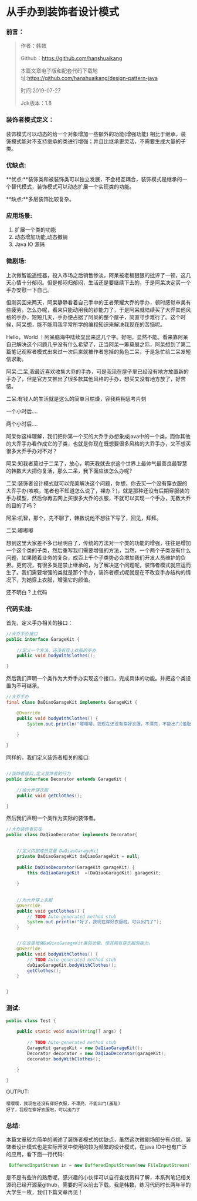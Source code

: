 # 从手办到装饰者设计模式

### 前言：

> 作者：韩数
>
> Github：https://github.com/hanshuaikang
>
> 本篇文章电子版和配套代码下载地址:https://github.com/hanshuaikang/design-pattern-java
>
> 时间:2019-07-27
>
> Jdk版本：1.8

### 装饰者模式定义：

装饰模式可以动态的给一个对象增加一些额外的功能(增强功能) 相比于继承，装饰模式能对不支持继承的类进行增强；并且比继承更灵活，不需要生成大量的子类。

### 优缺点:

**优点:**装饰类和被装饰类可以独立发展，不会相互耦合，装饰模式是继承的一个替代模式，装饰模式可以动态扩展一个实现类的功能。

**缺点:**多层装饰比较复杂。

### 应用场景:

1. 扩展一个类的功能
2. 动态增加功能,动态撤销
3. Java IO 源码

### 微剧场:

上次做智能遥控器，投入市场之后销售惨淡，阿呆被老板狠狠的批评了一顿，这几天心情十分郁闷。但是郁闷归郁闷，生活还是要继续下去的，于是阿呆决定买一个手办安慰一下自己。

但刚买回来两天，阿呆静静看着自己手中的王者荣耀大乔的手办，顿时感觉审美有些疲劳，怎么办呢，看来只能动用我的钞能力了，于是阿呆就陆续买了大乔其他风格的手办，短短几天，手办便占据了阿呆的整个屋子，简直寸步难行了。这个时候，阿呆想，能不能用我平常所学的编程知识来解决我现在的苦恼呢。

Hello，World ！阿呆脑海中陆续显出来这几个字。好吧，显然不能。看来靠阿呆自己解决这个问题几乎没有什么希望了，正当阿呆一筹莫展之际，阿呆想到了第二篇笔记观察者模式出来过一次后来就被作者忘掉的角色二呆，于是急忙给二呆发短信求助。

阿呆:二呆,我最近喜欢收集大乔的手办，可是我现在屋子里已经没有地方放置新的手办了，但是官方又推出了很多款其他风格的手办，想买又没有地方放了，好苦恼。

二呆:有钱人的生活就是这么的简单且枯燥，容我稍稍思考片刻

一个小时后....

两个小时后....

阿呆你这样理解，我们把你第一个买的大乔手办想象成java中的一个类，而你其他的大乔手办看作成它的子类，也就是你现在既想要很多风格的大乔手办，又不想买很多大乔手办对不对？

阿呆:知我者莫过于二呆了，放心，明天我就去求这个世界上最帅气最善良最智慧的韩数大大把你复活，那么二呆，我下面应该怎么办呢?

二呆:装饰者设计模式就可以完美解决这个问题，你想，你去买一个没有穿衣服的大乔手办(咳咳，笔者也不知道怎么说了，裸办？)，就是那种还没有后期穿服装的手办模型，然后你再去网上买很多大乔的衣服，不就可以实现一个手办，无数大乔的目的了吗？

阿呆:机智，那个，先不聊了，韩数说他不想往下写了，回见，拜拜。

二呆:嘟嘟嘟



想到这里大家差不多已经明白了，传统的方法对一个类的功能的增强，往往是增加一个这个类的子类，然后重写我们需要增强的方法，当然，一个两个子类没有什么问题，如果随着业务的复杂，成百上千个子类势必会增加我们开发人员维护的负担。更何况，有很多类是禁止继承的，为了解决这个问题呢，装饰者模式就应运而生了。我们需要增强的类就是那个手办，装饰者模式呢就是在不改变手办结构的情况下，为她穿上衣服，增强它的颜值。



还不明白？上代码

### 代码实战:

首先，定义手办相关的接口：

```java
//大乔手办接口
public interface GarageKit {
	
	//定义一个方法，还没有穿上衣服的手办
	public void bodyWithClothes();

}

```

然后我们声明一个类作为大乔手办实现这个接口，完成具体的功能。并把这个类设置为不可继承。

```java
//大乔手办
final class DaQiaoGarageKit implements GarageKit {

	@Override
	public void bodyWithClothes() {
		System.out.println("嘤嘤嘤，我现在还没有穿好衣服，不漂亮，不能出门(羞耻)");
		
	}

}
```



同样的，我们定义装饰者相关的接口:

```java

//装饰者接口,定义装饰者的行为
public interface Decorator extends GarageKit {
	
	//给大乔穿衣服
	public void getClothes();

}

```

然后我们声明一个类作为实际的装饰者。

```java
//大乔装饰者实现
public class DaQiaoDecorator implements Decorator{

	
	//定义内部成员变量 DaQiaoGarageKit
	private DaQiaoGarageKit daQiaoGarageKit = null;
	
	public DaQiaoDecorator(GarageKit garageKit) {
		this.daQiaoGarageKit  =(DaQiaoGarageKit) garageKit;
		
	}
	
	
	//为大乔穿上衣服
	@Override
	public void getClothes() {
		// TODO Auto-generated method stub
		System.out.println("好了，我现在穿好衣服啦，可以出门了");
	}


    //在这里增强DaQiaoGarageKit类的功能，使其拥有穿衣服的能力。
	@Override
	public void bodyWithClothes() {
		// TODO Auto-generated method stub
		daQiaoGarageKit.bodyWithClothes();
		getClothes();
	}


}

```

### 测试:

```java
public class Test {
	
	public static void main(String[] args) {
		
		// TODO Auto-generated method stub
		GarageKit garageKit = new DaQiaoGarageKit();
		Decorator decorator = new DaQiaoDecorator(garageKit);
		decorator.bodyWithClothes();
		
	}

}

```

OUTPUT:

```text
嘤嘤嘤，我现在还没有穿好衣服，不漂亮，不能出门(羞耻)
好了，我现在穿好衣服啦，可以出门了
```

### 总结:

本篇文章较为简单的阐述了装饰者模式的优缺点，虽然这次微剧场部分有点尬，装饰者设计模式也是实际开发中使用的较为频繁的设计模式，在java IO中也有广泛的应用，看下面一行代码:

```java
 BufferedInputStream in = new BufferedInputStream(new FileInputStream("d:\\1.txt"));
```

是不是有些许的熟悉呢，感兴趣的小伙伴可以自行查找资料了解，本系列笔记相关源码已经开源至github，需要的可以前去下载。我是韩数，练习代码时长两年半的大学生一枚，我们下篇文章再见！















